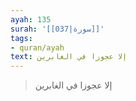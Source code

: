 ```yaml
---
ayah: 135
surah: '[[037|سورة]]'
tags:
- quran/ayah
text: إلا عجوزا في الغابرين
---
```

> إلا عجوزا في الغابرين
